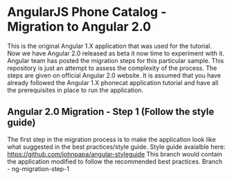 # AngularJS Phone Catalog - Migration to Angular 2.0

This is the original Angular 1.X application that was used for the tutorial. Now we have Angular 2.0 released as beta it now time to experiment with it. Angular team has posted the migration steps for this particular sample. This repository is just an attempt to assess the complexity of the process. The steps are given on official Angular 2.0 website. It is assumed that you have already followed the Angular 1.X phonecat application tutorial and have all the prerequisites in place to run the application. 

## Angular 2.0 Migration - Step 1 (Follow the style guide)

The first step in the migration process is to make the application look like what suggested in the best practices/style guide. 
Style guide avaialble here: https://github.com/johnpapa/angular-styleguide 
This branch would contain the application modified to follow the recommended best practices.
Branch - ng-migration-step-1

